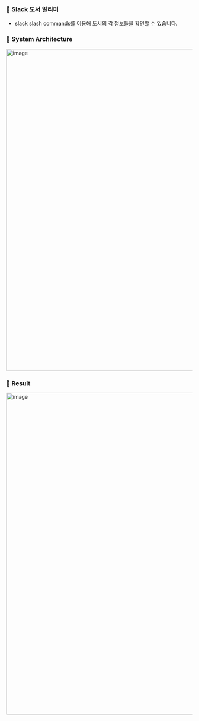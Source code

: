 ### 💭 Slack 도서 알리미 
- slack slash commands를 이용해 도서의 각 정보들을 확인할 수 있습니다.

### 💭 System Architecture 
<img width="868" alt="image" src="https://github.com/user-attachments/assets/6ab38389-9730-41e3-8c7a-0426838a1e01" />


### 💭 Result
<img width="868" alt="image" src="https://github.com/user-attachments/assets/fbbe921f-0c57-4ba6-ab47-2ecf0f212bc3" />


